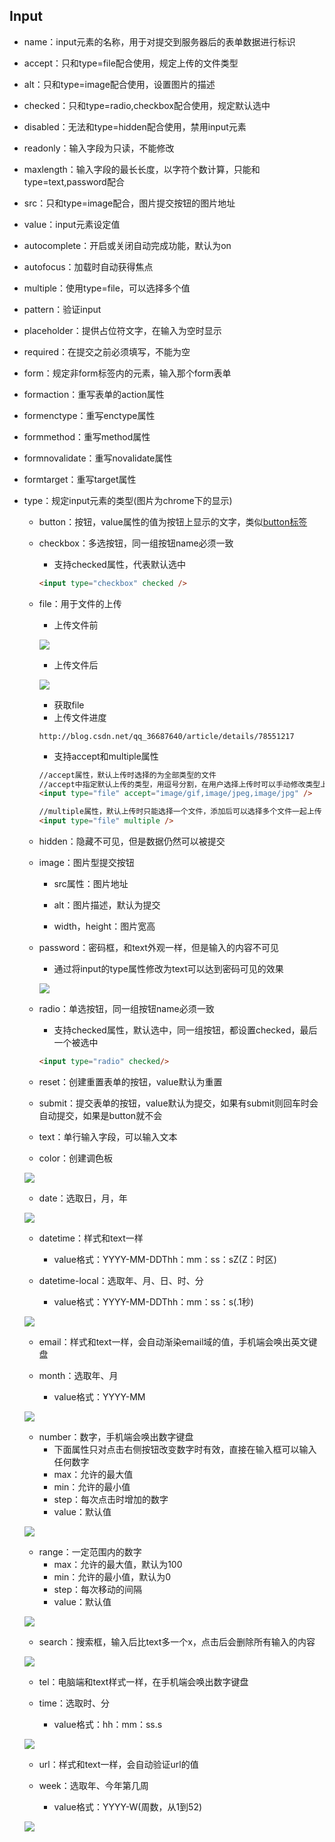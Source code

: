 ## Input

* name：input元素的名称，用于对提交到服务器后的表单数据进行标识

* accept：只和type=file配合使用，规定上传的文件类型

* alt：只和type=image配合使用，设置图片的描述

* checked：只和type=radio,checkbox配合使用，规定默认选中

* disabled：无法和type=hidden配合使用，禁用input元素

* readonly：输入字段为只读，不能修改

* maxlength：输入字段的最长长度，以字符个数计算，只能和type=text,password配合

* src：只和type=image配合，图片提交按钮的图片地址

* value：input元素设定值

* autocomplete：开启或关闭自动完成功能，默认为on

* autofocus：加载时自动获得焦点

* multiple：使用type=file，可以选择多个值

* pattern：验证input

* placeholder：提供占位符文字，在输入为空时显示

* required：在提交之前必须填写，不能为空

* form：规定非form标签内的元素，输入那个form表单

* formaction：重写表单的action属性

* formenctype：重写enctype属性

* formmethod：重写method属性

* formnovalidate：重写novalidate属性

* formtarget：重写target属性

* type：规定input元素的类型\(图片为chrome下的显示\)

  * button：按钮，value属性的值为按钮上显示的文字，类似[button标签](/HTML/label/form/form_button.md)

  * checkbox：多选按钮，同一组按钮name必须一致

    * 支持checked属性，代表默认选中

    ```markdown
    <input type="checkbox" checked />
    ```

  * file：用于文件的上传

    * 上传文件前

    ![](/assets/label_input_file_prev.png)

    * 上传文件后

    ![](/assets/label_input_file_next.png)

    * 获取file
    * 上传文件进度

    ```
    http://blog.csdn.net/qq_36687640/article/details/78551217
    ```

    * 支持accept和multiple属性

    ```markdown
    //accept属性，默认上传时选择的为全部类型的文件
    //accept中指定默认上传的类型，用逗号分割，在用户选择上传时可以手动修改类型上传，不会报错
    <input type="file" accept="image/gif,image/jpeg,image/jpg" />

    //multiple属性，默认上传时只能选择一个文件，添加后可以选择多个文件一起上传
    <input type="file" multiple />
    ```

  * hidden：隐藏不可见，但是数据仍然可以被提交

  * image：图片型提交按钮

    * src属性：图片地址

    * alt：图片描述，默认为提交

    * width，height：图片宽高

  * password：密码框，和text外观一样，但是输入的内容不可见

    * 通过将input的type属性修改为text可以达到密码可见的效果

    ![](/assets/label_input_password.png)

  * radio：单选按钮，同一组按钮name必须一致

    * 支持checked属性，默认选中，同一组按钮，都设置checked，最后一个被选中

    ```markdown
    <input type="radio" checked/>
    ```

  * reset：创建重置表单的按钮，value默认为重置

  * submit：提交表单的按钮，value默认为提交，如果有submit则回车时会自动提交，如果是button就不会

  * text：单行输入字段，可以输入文本

  * color：创建调色板

  ![](/assets/label_input_color.png)

  * date：选取日，月，年

  ![](/assets/label_input_date.png)

  * datetime：样式和text一样

    * value格式：YYYY-MM-DDThh：mm：ss：sZ\(Z：时区\)

  * datetime-local：选取年、月、日、时、分

    * value格式：YYYY-MM-DDThh：mm：ss：s\(.1秒\)

  ![](/assets/label_input_datetime_local.png)

  * email：样式和text一样，会自动渐染email域的值，手机端会唤出英文键盘

  * month：选取年、月

    * value格式：YYYY-MM

  ![](/assets/label_input_month.png)

  * number：数字，手机端会唤出数字键盘
    * 下面属性只对点击右侧按钮改变数字时有效，直接在输入框可以输入任何数字
    * max：允许的最大值
    * min：允许的最小值
    * step：每次点击时增加的数字
    * value：默认值

  ![](/assets/label_input_number.png)

  * range：一定范围内的数字
    * max：允许的最大值，默认为100
    * min：允许的最小值，默认为0
    * step：每次移动的间隔
    * value：默认值

  ![](/assets/label_input_range.png)

  * search：搜索框，输入后比text多一个x，点击后会删除所有输入的内容

  ![](/assets/label_input_search.png)

  * tel：电脑端和text样式一样，在手机端会唤出数字键盘

  * time：选取时、分

    * value格式：hh：mm：ss.s

  ![](/assets/label_input_time.png)

  * url：样式和text一样，会自动验证url的值

  * week：选取年、今年第几周

    * value格式：YYYY-W\(周数，从1到52\)

  ![](/assets/label_input_week.png)



